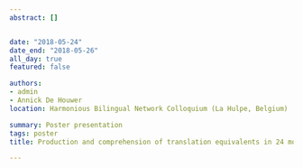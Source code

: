```yaml
---
abstract: []


date: "2018-05-24"
date_end: "2018-05-26"
all_day: true
featured: false

authors: 
- admin
- Annick De Houwer
location: Harmonious Bilingual Network Colloquium (La Hulpe, Belgium)

summary: Poster presentation
tags: poster
title: Production and comprehension of translation equivalents in 24 months old bilingual toddlers - An investigation on the basis of M-CDI and FRAKIS data

---
```

